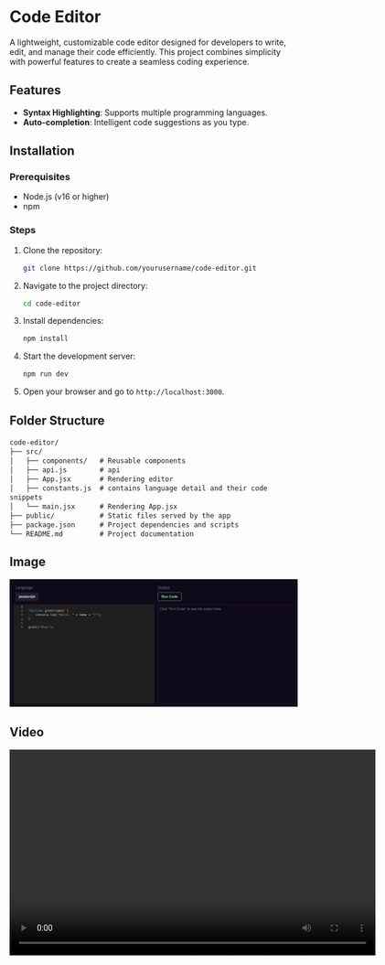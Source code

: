 # Code Editor

A lightweight, customizable code editor designed for developers to write, edit, and manage their code efficiently. This project combines simplicity with powerful features to create a seamless coding experience.

## Features

- **Syntax Highlighting**: Supports multiple programming languages.
- **Auto-completion**: Intelligent code suggestions as you type.

## Installation

### Prerequisites
- Node.js (v16 or higher)
- npm 

### Steps
1. Clone the repository:
   ```bash
   git clone https://github.com/yourusername/code-editor.git
   ```

2. Navigate to the project directory:
   ```bash
   cd code-editor
   ```

3. Install dependencies:
   ```bash
   npm install
   ```

4. Start the development server:
   ```bash
   npm run dev
   ```

5. Open your browser and go to `http://localhost:3000`.



## Folder Structure

```
code-editor/
├── src/
│   ├── components/   # Reusable components
│   ├── api.js        # api
│   ├── App.jsx       # Rendering editor
│   ├── constants.js  # contains language detail and their code snippets
│   └── main.jsx      # Rendering App.jsx
├── public/           # Static files served by the app
├── package.json      # Project dependencies and scripts
└── README.md         # Project documentation
```

## Image
![Code Editor Screenshot](./public/Screenshot%20from%202025-01-25%2011-16-52.png)

## Video

<video width="640" height="360" controls>
  <source src="./public/video.webm" type="video/webm">
  Your browser does not support the video tag.
</video>


